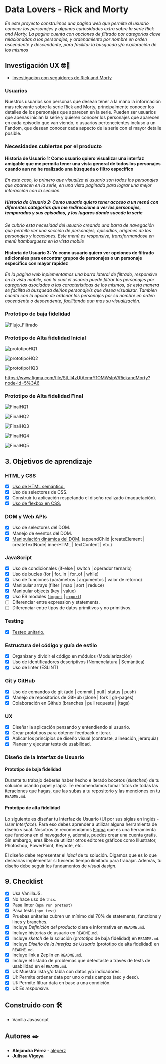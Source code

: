 # Data Lovers - Rick and Morty

_En este proyecto construimos una pagina web que permite al usuario conocer los personajes y algunas curiosidades extra sobre la serie Rick and Morty. La pagina cuenta con opciones de filtrado por categorias clave relacionadas a los personajes, y ordenamiento por nombre en orden ascendente y descendente, para facilitar la busqueda y/o exploración de los mismos_

## Investigación UX 🤓📢

- [Investigación con seguidores de Rick and Morty](src/data/rickandmorty/README.md)

### Usuarios

Nuestros usuarios son personas que desean tener a la mano la información mas relevante sobre la serie Rick and Morty, principalmente conocer los detalles de los personajes que aparecen en la serie.
Pueden ser usuarios que apenas inician la serie y quieren conocer los personajes que aparecen en cada episodio que van viendo, o usuarios pertenecientes incluso a un Fandom, que desean conocer cada aspecto de la serie con el mayor detalle posible.

### Necesidades cubiertas por el producto

#### Historia de Usuario 1: Como usuario quiero visualizar una interfaz amigable que me permita tener una vista general de todos los personajes cuando aun no he realizado una búsqueda o filtro especifico

_En este caso, lo primero que visualiza el usuario son todos los personajes que aparecen en la serie, en una vista paginada para lograr una mejor interacción con la sección._

##### Historia de Usuario 2: Como usuario quiero tener acceso a un menú con diferentes categorías que me redireccione a ver los personajes, temporadas y sus episodios, y los lugares donde sucede la serie

_Se cubrio esta necesidad del usuario creando una barra de navegación que permite ver una sección de personajes, episodios, origenes de los personajes y locaciones. Este menú es responsive, transformandose en menú hamburguesa en la vista mobile_

#### Historia de Usuario 3: Yo como usuario quiero ver opciones de filtrado adicionales para encontrar grupos de personajes o un personaje específico con mayor rapidez

_En la pagina web inplementamos una barra lateral de filtrado, responsive en la vista mobile, con la cual el usuario puede filtrar los personajes por categorias asociadas a las caracteristicas de los mismos, de esta manera se facilita la busqueda del/los personaje/s que desea visualizar. Tambien cuenta con la opcion de ordenar los personajes por su nombre en orden ascendente o descendente, facilitando aun mas su visualización._

### Prototipo de baja fidelidad

![Flujo_Filtrado](https://raw.githubusercontent.com/aleperz/BOG002-data-lovers/main/Assets/filter.png)

### Prototipo de Alta fidelidad Inicial

![prototipoHQ1](https://raw.githubusercontent.com/aleperz/BOG002-data-lovers/main/Assets/Prot_Inicial_desktop.png "Prototipo Desktop Alta Fidelidad")

![prototipoHQ2](https://raw.githubusercontent.com/aleperz/BOG002-data-lovers/main/Assets/Prot_Inicial_Mobile1.png "Prototipo Mobile Alta Fidelidad")

![prototipoHQ3](https://raw.githubusercontent.com/aleperz/BOG002-data-lovers/main/Assets/Prot_Inicial_Mobile.png "Prototipo Mobile Alta Fidelidad2")

https://www.figma.com/file/StLli4zUtAcmrY1OMWsIpV/RickandMorty?node-id=5%3A6

### Prototipo de Alta fidelidad Final

![FinalHQ1](https://raw.githubusercontent.com/aleperz/BOG002-data-lovers/main/Assets/Prot_final_desktop.png "Web Final Desktop Alta Fidelidad")

![FinalHQ2](https://raw.githubusercontent.com/aleperz/BOG002-data-lovers/main/Assets/Prot_final_mobile.png "Web final Mobile Alta Fidelidad")

![FinalHQ3](https://raw.githubusercontent.com/aleperz/BOG002-data-lovers/main/Assets/Prot_final_mobile_burgermenu.png "Web final Mobile BurgerMenu Alta Fidelidad")

![FinalHQ4](https://raw.githubusercontent.com/aleperz/BOG002-data-lovers/main/Assets/Prot_final_mobile_filtro.png "Web final Mobile Filtros Alta Fidelidad")

![FinalHQ5](https://raw.githubusercontent.com/aleperz/BOG002-data-lovers/main/Assets/Prot_final_mobile_chartsEpisode.png "Web final Mobile Episodes-Charts Fidelidad")

## 3. Objetivos de aprendizaje

### HTML y CSS

- [x] [Uso de HTML semántico.](https://developer.mozilla.org/en-US/docs/Glossary/Semantics#Semantics_in_HTML)
- [x] Uso de selectores de CSS.
- [x] Construir tu aplicación respetando el diseño realizado (maquetación).
- [x] [Uso de flexbox en CSS.](https://css-tricks.com/snippets/css/a-guide-to-flexbox/)

### DOM y Web APIs

- [x] Uso de selectores del DOM.
- [x] Manejo de eventos del DOM.
- [x] [Manipulación dinámica del DOM.](https://developer.mozilla.org/es/docs/Referencia_DOM_de_Gecko/Introducci%C3%B3n)
      (appendChild |createElement | createTextNode| innerHTML | textContent | etc.)

### JavaScript

- [x] Uso de condicionales (if-else | switch | operador ternario)
- [x] Uso de bucles (for | for..in | for..of | while)
- [x] Uso de funciones (parámetros | argumentos | valor de retorno)
- [x] Manipular arrays (filter | map | sort | reduce)
- [x] Manipular objects (key | value)
- [x] Uso ES modules ([`import`](https://developer.mozilla.org/en-US/docs/Web/JavaScript/Reference/Statements/import)
      | [`export`](https://developer.mozilla.org/en-US/docs/Web/JavaScript/Reference/Statements/export))
- [ ] Diferenciar entre expression y statements.
- [ ] Diferenciar entre tipos de datos primitivos y no primitivos.

### Testing

- [x] [Testeo unitario.](https://jestjs.io/docs/es-ES/getting-started)

### Estructura del código y guía de estilo

- [x] Organizar y dividir el código en módulos (Modularización)
- [x] Uso de identificadores descriptivos (Nomenclatura | Semántica)
- [x] Uso de linter (ESLINT)

### Git y GitHub

- [x] Uso de comandos de git (add | commit | pull | status | push)
- [x] Manejo de repositorios de GitHub (clone | fork | gh-pages)
- [x] Colaboración en Github (branches | pull requests | |tags)

### UX

- [x] Diseñar la aplicación pensando y entendiendo al usuario.
- [x] Crear prototipos para obtener feedback e iterar.
- [x] Aplicar los principios de diseño visual (contraste, alineación, jerarquía)
- [x] Planear y ejecutar tests de usabilidad.

### Diseño de la Interfaz de Usuario

#### Prototipo de baja fidelidad

Durante tu trabajo deberás haber hecho e iterado bocetos (_sketches_) de tu
solución usando papel y lápiz. Te recomendamos tomar fotos de todas las
iteraciones que hagas, que las subas a tu repositorio y las menciones en tu
`README.md`.

#### Prototipo de alta fidelidad

Lo siguiente es diseñar tu Interfaz de Usuario (UI por sus siglas en inglés -
_User Interface_). Para eso debes aprender a utilizar alguna herramienta de
diseño visual. Nosotros te recomendamos [Figma](https://www.figma.com/) que es
una herramienta que funciona en el navegador y, además, puedes crear una cuenta
gratis. Sin embargo, eres libre de utilizar otros editores gráficos como
Illustrator, Photoshop, PowerPoint, Keynote, etc.

El diseño debe representar el _ideal_ de tu solución. Digamos que es lo que
desearías implementar si tuvieras tiempo ilimitado para trabajar. Además, tu
diseño debe seguir los fundamentos de _visual design_.

## 9. Checklist

- [x] Usa VanillaJS.
- [x] No hace uso de `this`.
- [x] Pasa linter (`npm run pretest`)
- [x] Pasa tests (`npm test`)
- [x] Pruebas unitarias cubren un mínimo del 70% de statements, functions y
      lines y branches.
- [x] Incluye _Definición del producto_ clara e informativa en `README.md`.
- [x] Incluye historias de usuario en `README.md`.
- [x] Incluye _sketch_ de la solución (prototipo de baja fidelidad) en
      `README.md`.
- [x] Incluye _Diseño de la Interfaz de Usuario_ (prototipo de alta fidelidad)
      en `README.md`.
- [x] Incluye link a Zeplin en `README.md`.
- [x] Incluye el listado de problemas que detectaste a través de tests de
      usabilidad en el `README.md`.
- [x] UI: Muestra lista y/o tabla con datos y/o indicadores.
- [x] UI: Permite ordenar data por uno o más campos (asc y desc).
- [x] UI: Permite filtrar data en base a una condición.
- [x] UI: Es _responsive_.

## Construido con 🛠️

- Vanilla Javascript

## Autores ✒️

- **Alejandra Pérez** - [aleperz](https://github.com/aleperz)
- **Julissa Vigoya**
